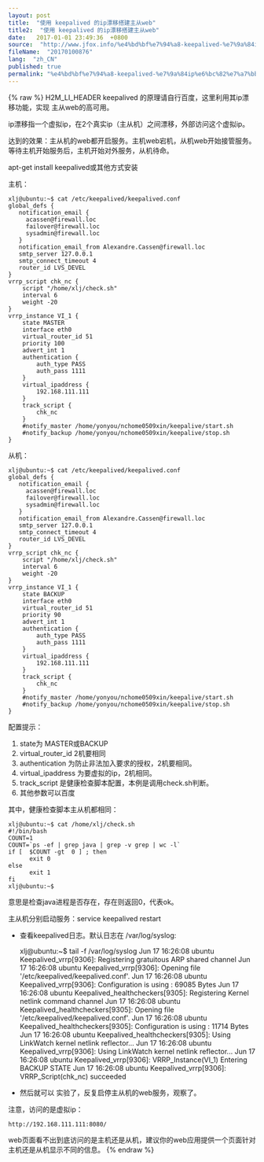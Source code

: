 ```yaml
---
layout: post
title:  "使用 keepalived 的ip漂移搭建主从web"
title2:  "使用 keepalived 的ip漂移搭建主从web"
date:   2017-01-01 23:49:36  +0800
source:  "http://www.jfox.info/%e4%bd%bf%e7%94%a8-keepalived-%e7%9a%84ip%e6%bc%82%e7%a7%bb%e6%90%ad%e5%bb%ba%e4%b8%bb%e4%bb%8eweb.html"
fileName:  "20170100876"
lang:  "zh_CN"
published: true
permalink: "%e4%bd%bf%e7%94%a8-keepalived-%e7%9a%84ip%e6%bc%82%e7%a7%bb%e6%90%ad%e5%bb%ba%e4%b8%bb%e4%bb%8eweb.html"
---
```

{% raw %}
H2M_LI_HEADER keepalived 的原理请自行百度，这里利用其ip漂移功能，实现 主从web的高可用。

ip漂移指一个虚拟ip，在2个真实ip（主从机）之间漂移，外部访问这个虚拟ip。

达到的效果：主从机的web都开启服务。主机web宕机，从机web开始接管服务。等待主机开始服务后，主机开始对外服务，从机待命。

apt-get install keepalived或其他方式安装

主机：

    xlj@ubuntu:~$ cat /etc/keepalived/keepalived.conf 
    global_defs {
       notification_email {
         acassen@firewall.loc
         failover@firewall.loc
         sysadmin@firewall.loc
       }
       notification_email_from Alexandre.Cassen@firewall.loc
       smtp_server 127.0.0.1
       smtp_connect_timeout 4
       router_id LVS_DEVEL
    }
    vrrp_script chk_nc {
        script "/home/xlj/check.sh"
        interval 6 
        weight -20
    }
    vrrp_instance VI_1 {
        state MASTER 
        interface eth0
        virtual_router_id 51
        priority 100
        advert_int 1 
        authentication {
            auth_type PASS
            auth_pass 1111
        }
        virtual_ipaddress {
            192.168.111.111
        }
        track_script {
            chk_nc  
        }
        #notify_master /home/yonyou/nchome0509xin/keepalive/start.sh
        #notify_backup /home/yonyou/nchome0509xin/keepalive/stop.sh
    }

 从机：

    xlj@ubuntu:~$ cat /etc/keepalived/keepalived.conf 
    global_defs {
       notification_email {
         acassen@firewall.loc
         failover@firewall.loc
         sysadmin@firewall.loc
       }
       notification_email_from Alexandre.Cassen@firewall.loc
       smtp_server 127.0.0.1
       smtp_connect_timeout 4
       router_id LVS_DEVEL
    }
    vrrp_script chk_nc {
        script "/home/xlj/check.sh"
        interval 6 
        weight -20
    }
    vrrp_instance VI_1 {
        state BACKUP 
        interface eth0
        virtual_router_id 51
        priority 90 
        advert_int 1
        authentication {
            auth_type PASS
            auth_pass 1111
        }
        virtual_ipaddress {
            192.168.111.111
        }
        track_script {
            chk_nc  
        }
        #notify_master /home/yonyou/nchome0509xin/keepalive/start.sh
        #notify_backup /home/yonyou/nchome0509xin/keepalive/stop.sh
    }

配置提示：

1. state为 MASTER或BACKUP
2. virtual_router_id 2机要相同
3. authentication 为防止非法加入要求的授权，2机要相同。
4. virtual_ipaddress 为要虚拟的ip，2机相同。
5. track_script 是健康检查脚本配置，本例是调用check.sh判断。
6. 其他参数可以百度

其中，健康检查脚本主从机都相同：

    xlj@ubuntu:~$ cat /home/xlj/check.sh 
    #!/bin/bash
    COUNT=1
    COUNT=`ps -ef | grep java | grep -v grep | wc -l`
    if [  $COUNT -gt  0 ] ; then
          exit 0
    else
          exit 1
    fi
    xlj@ubuntu:~$ 

 意思是检查java进程是否存在，存在则返回0，代表ok。

主从机分别启动服务：service keepalived restart

- 查看keepalived日志。默认日志在 /var/log/syslog:

    xlj@ubuntu:~$ tail -f /var/log/syslog
    Jun 17 16:26:08 ubuntu Keepalived_vrrp[9306]: Registering gratuitous ARP shared channel
    Jun 17 16:26:08 ubuntu Keepalived_vrrp[9306]: Opening file '/etc/keepalived/keepalived.conf'.
    Jun 17 16:26:08 ubuntu Keepalived_vrrp[9306]: Configuration is using : 69085 Bytes
    Jun 17 16:26:08 ubuntu Keepalived_healthcheckers[9305]: Registering Kernel netlink command channel
    Jun 17 16:26:08 ubuntu Keepalived_healthcheckers[9305]: Opening file '/etc/keepalived/keepalived.conf'.
    Jun 17 16:26:08 ubuntu Keepalived_healthcheckers[9305]: Configuration is using : 11714 Bytes
    Jun 17 16:26:08 ubuntu Keepalived_healthcheckers[9305]: Using LinkWatch kernel netlink reflector...
    Jun 17 16:26:08 ubuntu Keepalived_vrrp[9306]: Using LinkWatch kernel netlink reflector...
    Jun 17 16:26:08 ubuntu Keepalived_vrrp[9306]: VRRP_Instance(VI_1) Entering BACKUP STATE
    Jun 17 16:26:08 ubuntu Keepalived_vrrp[9306]: VRRP_Script(chk_nc) succeeded

- 然后就可以 实验了，反复启停主从机的web服务，观察了。

注意，访问的是虚拟ip：

    http://192.168.111.111:8080/

web页面看不出到底访问的是主机还是从机，建议你的web应用提供一个页面针对主机还是从机显示不同的信息。
{% endraw %}
